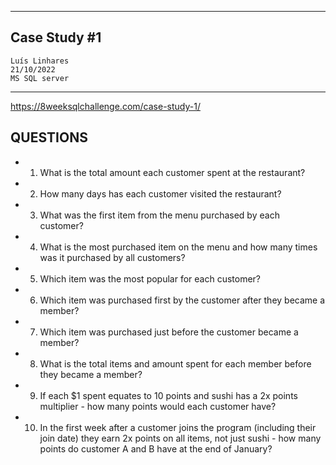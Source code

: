  --------------------
   ## Case Study #1
    Luís Linhares
    21/10/2022
    MS SQL server
   --------------------
   https://8weeksqlchallenge.com/case-study-1/ <br>
   ## QUESTIONS
- 1. What is the total amount each customer spent at the restaurant?
- 2. How many days has each customer visited the restaurant?
- 3. What was the first item from the menu purchased by each customer?
- 4. What is the most purchased item on the menu and how many times was it purchased by all customers?
- 5. Which item was the most popular for each customer?
- 6. Which item was purchased first by the customer after they became a member?
- 7. Which item was purchased just before the customer became a member?
- 8. What is the total items and amount spent for each member before they became a member?
- 9.  If each $1 spent equates to 10 points and sushi has a 2x points multiplier - how many points would each customer have?
- 10. In the first week after a customer joins the program (including their join date) they earn 2x points on all items, not just sushi - how many points do customer A and B have at the end of January?
